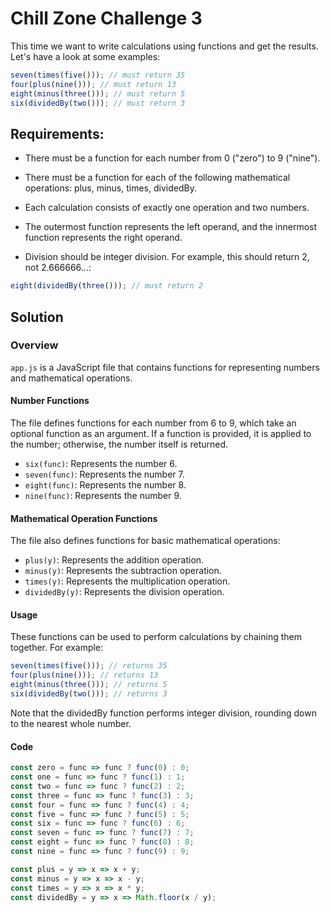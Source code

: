 # Chill Zone Challenge 3

This time we want to write calculations using functions and get the results. Let's have a look at some examples:

```javascript
seven(times(five())); // must return 35
four(plus(nine())); // must return 13
eight(minus(three())); // must return 5
six(dividedBy(two())); // must return 3
```
## Requirements:
* There must be a function for each number from 0 ("zero") to 9 ("nine").

* There must be a function for each of the following mathematical operations: plus, minus, times, dividedBy.

* Each calculation consists of exactly one operation and two numbers.

* The outermost function represents the left operand, and the innermost function represents the right operand.

* Division should be integer division. For example, this should return 2, not 2.666666...:

```javascript
eight(dividedBy(three())); // must return 2
```
## Solution
### Overview

```app.js``` is a JavaScript file that contains functions for representing numbers and mathematical operations.

#### Number Functions

The file defines functions for each number from 6 to 9, which take an optional function as an argument. If a function is provided, it is applied to the number; otherwise, the number itself is returned.

* ```six(func)```: Represents the number 6.
* ```seven(func)```: Represents the number 7.
* ```eight(func)```: Represents the number 8.
* ```nine(func)```: Represents the number 9.

#### Mathematical Operation Functions

The file also defines functions for basic mathematical operations:

* ```plus(y)```: Represents the addition operation.
* ```minus(y)```: Represents the subtraction operation.
* ```times(y)```: Represents the multiplication operation.
* ```dividedBy(y)```: Represents the division operation.
  
#### Usage

These functions can be used to perform calculations by chaining them together. For example:

```javascript
seven(times(five())); // returns 35
four(plus(nine())); // returns 13
eight(minus(three())); // returns 5
six(dividedBy(two())); // returns 3
```
Note that the dividedBy function performs integer division, rounding down to the nearest whole number.

#### Code
```javascript
const zero = func => func ? func(0) : 0;
const one = func => func ? func(1) : 1;
const two = func => func ? func(2) : 2;
const three = func => func ? func(3) : 3;
const four = func => func ? func(4) : 4;
const five = func => func ? func(5) : 5;
const six = func => func ? func(6) : 6;
const seven = func => func ? func(7) : 7;
const eight = func => func ? func(8) : 8;
const nine = func => func ? func(9) : 9;

const plus = y => x => x + y;
const minus = y => x => x - y;
const times = y => x => x * y;
const dividedBy = y => x => Math.floor(x / y);
```